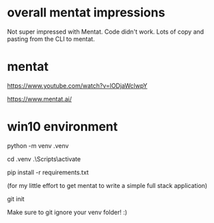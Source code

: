 
# overall mentat impressions
Not super impressed with Mentat. Code didn't work. Lots of copy and pasting from the CLI to mentat.

# mentat
https://www.youtube.com/watch?v=lODjaWclwpY

https://www.mentat.ai/

# win10 environment
python -m venv .venv



cd .venv .\Scripts\activate

pip install -r requirements.txt

(for my little effort to get mentat to write a simple full stack application)

git init

Make sure to git ignore  your venv folder! :)
